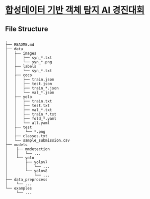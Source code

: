 # [합성데이터 기반 객체 탐지 AI 경진대회](https://dacon.io/competitions/official/236107/overview/description)

## File Structure

```
.
├── README.md
├── data
│   ├── images
│   │   ├── syn_*.txt
│   │   └── syn_*.png
│   ├── labels
│   │   └── syn_*.txt
│   ├── coco
│   │   ├── train.json
│   │   ├── test.json
│   │   ├── train_*.json
│   │   └── val_*.json
│   ├── yolo
│   │   ├── train.txt
│   │   ├── test.txt
│   │   ├── val_*.txt
│   │   ├── train_*.txt
│   │   ├── fold_*.yaml
│   │   └── all.yaml
│   ├── test
│   │    └── *.png
│   ├── classes.txt
│   └── sample_submission.csv
├── models
│    ├── mmdetection
│    │   └── ...
│    └── yolo
│        ├── yolov7
│        │   └── ...
│        └── yolov8
│            └── ...
├── data_preprocess
│    └── ...
└── examples
     └── ...
```